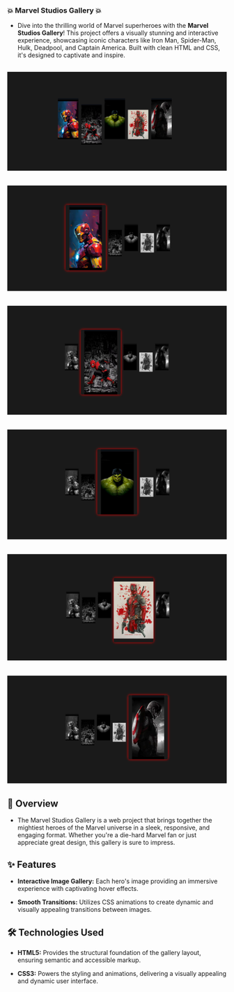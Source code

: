 ### 💥 Marvel Studios Gallery 💥
- Dive into the thrilling world of Marvel superheroes with the **Marvel Studios Gallery**! This project offers a visually stunning and interactive experience, showcasing iconic characters like Iron Man, Spider-Man, Hulk, Deadpool, and Captain America. Built with clean HTML and CSS, it's designed to captivate and inspire. 


![M0](./Images/m0.png)
---
![M1](./Images/m1.png)
---
![M2](./Images/m2.png)
---
![M3](./Images/m3.png)
---
![M4](./Images/m4.png)
---
![M5](./Images/m5.png)
---

## 🚀 Overview
- The Marvel Studios Gallery is a web project that brings together the mightiest heroes of the Marvel universe in a sleek, responsive, and engaging format. Whether you're a die-hard Marvel fan or just appreciate great design, this gallery is sure to impress.

## ✨ Features
* **Interactive Image Gallery:** Each hero's image providing an immersive experience with captivating hover effects.

* **Smooth Transitions:** Utilizes CSS animations to create dynamic and visually appealing transitions between images.
  
## 🛠️ Technologies Used

* **HTML5:** Provides the structural foundation of the gallery layout, ensuring semantic and accessible markup.
 
* **CSS3:** Powers the styling and animations, delivering a visually appealing and dynamic user interface.
